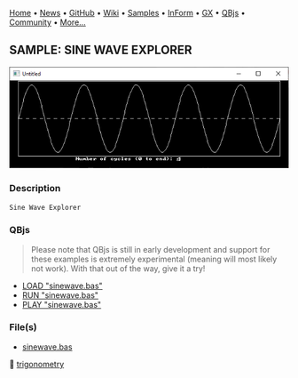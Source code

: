 [Home](https://qb64.com) • [News](../../news.md) • [GitHub](https://github.com/QB64Official/qb64) • [Wiki](wiki.md) • [Samples](../../samples.md) • [InForm](../../inform.md) • [GX](../../gx.md) • [QBjs](../../qbjs.md) • [Community](../../community.md) • [More...](../../more.md)

## SAMPLE: SINE WAVE EXPLORER

![screenshot.png](img/screenshot.png)

### Description

```text
Sine Wave Explorer
```

### QBjs

> Please note that QBjs is still in early development and support for these examples is extremely experimental (meaning will most likely not work). With that out of the way, give it a try!

* [LOAD "sinewave.bas"](https://qbjs.org/index.html?src=https://qb64.com/samples/sine-wave-explorer/src/sinewave.bas)
* [RUN "sinewave.bas"](https://qbjs.org/index.html?mode=auto&src=https://qb64.com/samples/sine-wave-explorer/src/sinewave.bas)
* [PLAY "sinewave.bas"](https://qbjs.org/index.html?mode=play&src=https://qb64.com/samples/sine-wave-explorer/src/sinewave.bas)

### File(s)

* [sinewave.bas](src/sinewave.bas)

🔗 [trigonometry](../trigonometry.md)
